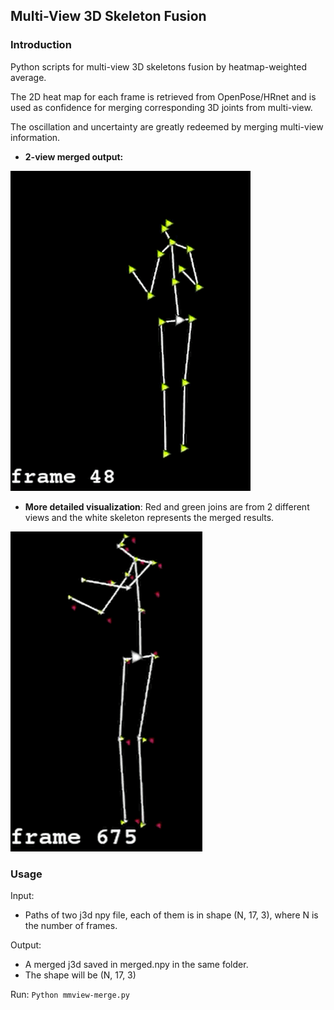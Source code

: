 ## Multi-View 3D Skeleton Fusion

### Introduction

Python scripts for multi-view 3D skeletons fusion by heatmap-weighted average. 

The 2D heat map for each frame is retrieved from OpenPose/HRnet and is used as confidence for merging corresponding 3D joints from multi-view. 

The oscillation and uncertainty are greatly redeemed by merging multi-view information. 

- **2-view merged output:**

![single](assets/single.GIF)

- **More detailed visualization**: Red and green joins are from 2 different views and the white skeleton represents the merged results. 

![multi](assets/multi.GIF)

### Usage
Input:

- Paths of two j3d npy file, each of them is in shape (N, 17, 3), where N is the number of frames.

Output:

- A merged j3d saved in merged.npy in the same folder.
- The shape will be (N, 17, 3)

Run:
`Python mmview-merge.py`
